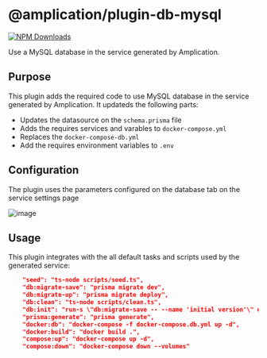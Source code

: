 # @amplication/plugin-db-mysql

[![NPM Downloads](https://img.shields.io/npm/dt/@amplication/plugin-db-mysql)](https://www.npmjs.com/package/@amplication/plugin-db-mysql) 

Use a MySQL database in the service generated by Amplication.


## Purpose

This plugin adds the required code to use MySQL database in the service generated by Amplication.
It updateds the following parts:
- Updates the datasource on the `schema.prisma` file
- Adds the requires services and varables to `docker-compose.yml`
- Replaces the `docker-compose-db.yml` 
- Add the requires environment variables to `.env`

## Configuration
The plugin uses the parameters configured on the database tab on the service settings page

![image](https://user-images.githubusercontent.com/43705455/190962515-6ffc6751-71de-4acb-9a85-da9e7096f923.png)


## Usage

This plugin integrates with the all default tasks and scripts used by the generated service:
```json
    "seed": "ts-node scripts/seed.ts",
    "db:migrate-save": "prisma migrate dev",
    "db:migrate-up": "prisma migrate deploy",
    "db:clean": "ts-node scripts/clean.ts",
    "db:init": "run-s \"db:migrate-save -- --name 'initial version'\" db:migrate-up seed",
    "prisma:generate": "prisma generate",
    "docker:db": "docker-compose -f docker-compose.db.yml up -d",
    "docker:build": "docker build .",
    "compose:up": "docker-compose up -d",
    "compose:down": "docker-compose down --volumes"
```    
